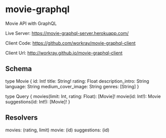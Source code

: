 # movie-graphql
Movie API with GraphQL

Live Server: <https://movie-graphql-server.herokuapp.com/>

Client Code: <https://github.com/workray/movie-graphql-client>

Client Url: <http://workray.github.io/movie-graphql-client>

## Schema
type Movie {
  id: Int!
  title: String!
  rating: Float
  description_intro: String
  language: String
  medium_cover_image: String
  genres: [String]
}

type Query {
  movies(limit: Int, rating: Float): [Movie]!
  movie(id: Int!): Movie
  suggestions(id: Int!): [Movie]!
}

## Resolvers

movies: (rating, limit)
movie: (id)
suggestions: (id)